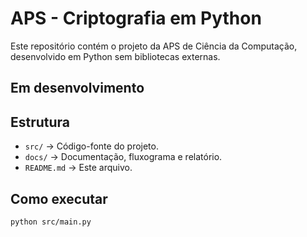 ﻿# APS - Criptografia em Python

Este repositório contém o projeto da APS de Ciência da Computação, desenvolvido em Python sem bibliotecas externas.

## Em desenvolvimento

## Estrutura
- `src/` → Código-fonte do projeto.
- `docs/` → Documentação, fluxograma e relatório.
- `README.md` → Este arquivo.

## Como executar
```bash
python src/main.py

